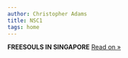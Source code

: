 ```yaml
---
author: Christopher Adams
title: NSC1
tags: home
---
```


<strong>FREESOULS IN SINGAPORE</strong> <a href="http://freesouls.cc/nsc1/">Read on &raquo;</a> 


